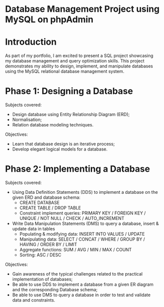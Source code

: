 # Database Management Project using MySQL on phpAdmin

# Introduction
As part of my portfolio, I am excited to present a SQL project showcasing my database management and query optimization skills. This project demonstrates my ability to design, implement, and manipulate databases using the MySQL relational database management system.

# Phase 1: Designing a Database

Subjects covered:
- Design database using Entity Relationship Diagram (ERD);
- Normalisation;
- Relation database modeling techniques.
  
Objectives:
- Learn that database design is an iterative process;
- Develop elegant logical models for a database.

# Phase 2: Implementing a Database

Subjects covered:
- Using Data Definition Statements (DDS) to implement a database on the given ERD and database schema:
  + CREATE DATABASE
  + CREATE TABLE / DROP TABLE
  + Constraint implement queries: PRIMARY KEY / FOREIGN KEY / UNIQUE / NOT NULL / CHECK / AUTO_INCREMENT
- Write Data Manipulation Statements (DMS) to query a database, insert & update data in tables
  + Populating & modifying data: INSERT INTO VALUES / UPDATE
  + Manipulating data: SELECT / CONCAT / WHERE / GROUP BY / HAVING / ORDER BY / LIMIT
  + Aggregate functions: SUM / AVG / MIN / MAX / COUNT
  + Sorting: ASC / DESC
 
Objectives:
- Gain awareness of the typical challenges related to the practical implementation of databases;
- Be able to use DDS to implement a database from a given ER diagram and the corresponding Database schema;
- Be able to use DMS to query a database in order to test and validate data and constraints.
